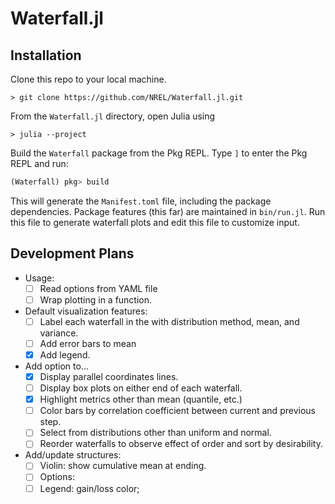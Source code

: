 # Waterfall.jl

## Installation

Clone this repo to your local machine.

```
> git clone https://github.com/NREL/Waterfall.jl.git
```

From the `Waterfall.jl` directory, open Julia using

```
> julia --project
```

Build the `Waterfall` package from the Pkg REPL. Type `]` to enter the Pkg REPL and run:

```julia
(Waterfall) pkg> build
```

This will generate the `Manifest.toml` file, including the package dependencies.
Package features (this far) are maintained in `bin/run.jl`.
Run this file to generate waterfall plots and edit this file to customize input.

## Development Plans
* Usage:
    - [ ] Read options from YAML file
    - [ ] Wrap plotting in a function.
* Default visualization features:
    - [ ] Label each waterfall in the with distribution method, mean, and variance.
    - [ ] Add error bars to mean
    - [x] Add legend.
* Add option to...
    - [x] Display parallel coordinates lines.
    - [ ] Display box plots on either end of each waterfall.
    - [x] Highlight metrics other than mean (quantile, etc.)
    - [ ] Color bars by correlation coefficient between current and previous step.
    - [ ] Select from distributions other than uniform and normal.
    - [ ] Reorder waterfalls to observe effect of order and sort by desirability.
* Add/update structures:
    - [ ] Violin: show cumulative mean at ending.
    - [ ] Options: 
    - [ ] Legend: gain/loss color; 